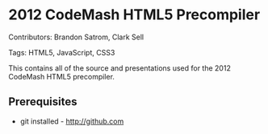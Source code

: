 # 2012 CodeMash HTML5 Precompiler
Contributors: Brandon Satrom, Clark Sell

Tags: HTML5, JavaScript, CSS3

This contains all of the source and presentations used for the 2012 CodeMash HTML5 precompiler.

## Prerequisites

* git installed - http://github.com
